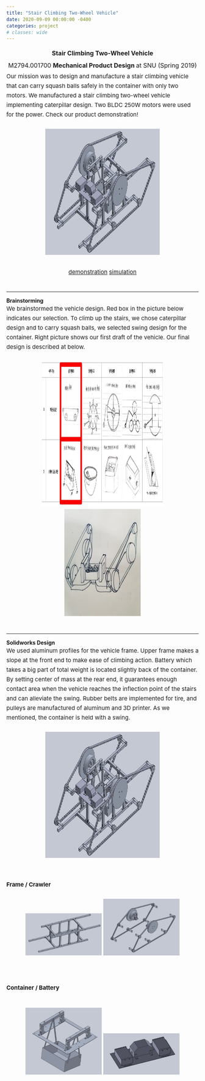 ```yaml
---
title: "Stair Climbing Two-Wheel Vehicle"
date: 2020-09-09 00:00:00 -0400
categories: project
# classes: wide
---
```


<div style="font-size: medium; line-height: 2em;">
<center><strong> Stair Climbing Two-Wheel Vehicle </strong> <br>
  M2794.001700 <strong> Mechanical Product Design </strong> at SNU (Spring 2019)<br> </center>
</div>

<div style="font-size: 15px; line-height: 25px;">
Our mission was to design and manufacture a stair climbing vehicle that can carry squash balls safely in the container with only two motors. We manufactured a stair climbing two-wheel vehicle implementing caterpillar design. Two BLDC 250W motors were used for the power. Check our product demonstration! <br>
<br> <center><img src="/assets/images/stairclimbing.jpg" border="0" width="300" height="330"/> </center>
<br> <center> <a href="https://youtu.be/zbO6nPRZ41U" target="_blank">demonstration</a>  <a href="https://youtu.be/o7WLumbu6R0" target="_blank">simulation</a> </center>  
<br>
  
</div>

<hr class="one">
<strong> Brainstorming </strong><br>

<div style="font-size: 15px; line-height: 25px;"> 
We brainstormed the vehicle design. Red box in the picture below indicates our selection. To climb up the stairs, we chose caterpillar design and to carry squash balls, we selected swing design for the container. Right picture shows our first draft of the vehicle. Our final design is described at below. <br><br>
<center><img src="/assets/images/brainstorming1.JPG" border="0" width="320" height="380"/> <img src="/assets/images/brainstorming2.jpg" border="0" width="200" height="280"/></center>
<br>
</div>

<hr class="one">
<strong> Solidworks Design </strong><br>
<div style="font-size: 15px; line-height: 25px;"> 
We used aluminum profiles for the vehicle frame. Upper frame makes a slope at the front end to make ease of climbing action. Battery which takes a big part of total weight is located slightly back of the container. By setting center of mass at the rear end, it guarantees enough contact area when the vehicle reaches the inflection point of the stairs and can alleviate the swing. Rubber belts are implemented for tire, and pulleys are manufactured of aluminum and 3D printer. As we mentioned, the container is held with a swing. <br><br>
  
<center><img src="/assets/images/stairclimbing.jpg" border="0" width="300" height="330"/></center>
<br>

<br>
<strong> Frame / Crawler</strong> <br><br>
<center> <img src="/assets/images/frame.jpg" border="0" width="200"/> <img src="/assets/images/crawler.jpg" border="0" width="200"/></center>
<br><br>

<strong> Container / Battery </strong> <br><br>
<center> <img src="/assets/images/container.jpg" border="0"  width="200"/>  <img src="/assets/images/battery.jpg" border="0" width="200"/>  </center>
<br><br>

</div>
